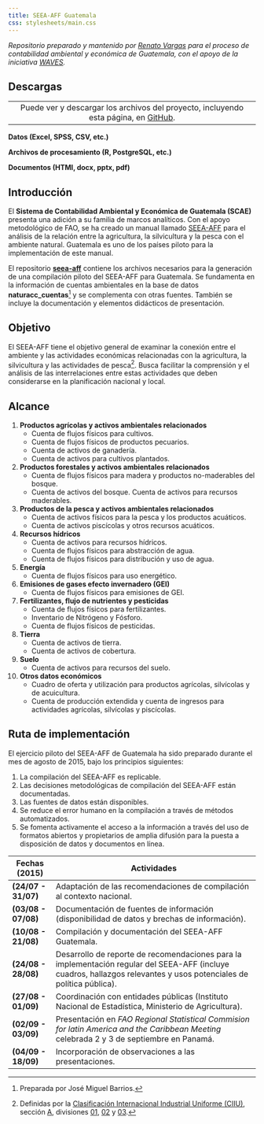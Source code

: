 ```yaml
---
title: SEEA-AFF Guatemala 
css: stylesheets/main.css
---
```


<!-- 
Compilar con Pandoc:
pandoc -f markdown -t html5 -s index.md --toc -N -o index.html 
-->

_Repositorio preparado y mantenido por [Renato Vargas](https://gt.linkedin.com/in/revargas) para el proceso de contabilidad ambiental y económica de Guatemala, con el apoyo de la iniciativa [WAVES](http://www.wavespartnership.org)._

## Descargas

||
|:---:|
| Puede ver y descargar los archivos  del proyecto, incluyendo esta página, en [GitHub](https://github.com/renatovargas/seea-aff).|    

**Datos (Excel, SPSS, CSV, etc.)**

**Archivos de procesamiento (R, PostgreSQL, etc.)**

**Documentos (HTMl, docx, pptx, pdf)**

## Introducción

El **Sistema de Contabilidad Ambiental y Económica de Guatemala (SCAE)** presenta una adición a su familia de marcos analíticos. Con el apoyo metodológico de FAO, se ha creado un manual llamado [SEEA-AFF](http://unstats.un.org/unsd/envaccounting/aff/chapterList.asp) para el análisis de la relación entre la agricultura, la silvicultura y la pesca con el ambiente natural. Guatemala es uno de los países piloto para la implementación de este manual.

El repositorio [**seea-aff**](https://github.com/renatovargas/seea-aff) contiene los archivos necesarios para la generación de una compilación piloto del SEEA-AFF para Guatemala. Se fundamenta en la información de cuentas ambientales en la base de datos **naturacc_cuentas**[^1] y se complementa con otras fuentes. También se incluye la documentación y elementos didácticos de presentación.

[^1]: Preparada por José Miguel Barrios.

## Objetivo

El SEEA-AFF tiene el objetivo general de examinar la conexión entre el ambiente y las actividades económicas relacionadas con la agricultura, la silvicultura y las actividades de pesca[^2]. Busca facilitar la comprensión y el análisis de las interrelaciones entre estas actividades que deben considerarse en la planificación nacional y local. 

[^2]: Definidas por la [Clasificación Internacional Industrial Uniforme (CIIU)](http://unstats.un.org/unsd/cr/registry/default.asp?Lg=3), sección [A](http://unstats.un.org/unsd/cr/registry/regcs.asp?Cl=27&Lg=1&Co=A), divisiones [01](http://unstats.un.org/unsd/cr/registry/regcs.asp?Cl=27&Lg=1&Co=01), [02](http://unstats.un.org/unsd/cr/registry/regcs.asp?Cl=27&Lg=1&Co=02) y [03](http://unstats.un.org/unsd/cr/registry/regcs.asp?Cl=27&Lg=1&Co=03).

## Alcance

1. **Productos agrícolas y activos ambientales relacionados**
    * Cuenta de flujos físicos para cultivos. 
    * Cuenta de flujos físicos de productos pecuarios. 
    * Cuenta de activos de ganadería. 
    * Cuenta de activos para cultivos plantados.  
2. **Productos forestales y activos ambientales relacionados**   
    * Cuenta de flujos físicos para madera y productos no-maderables del bosque. 
    * Cuenta de activos del bosque.   Cuenta de activos para recursos maderables.
3. **Productos de la pesca y activos ambientales relacionados**   
    * Cuenta de activos físicos para la pesca y los productos acuáticos.   
    * Cuenta de activos piscícolas y otros recursos acuáticos.  
4. **Recursos hídricos**
    * Cuenta de activos para recursos hídricos.  
    * Cuenta de flujos físicos para abstracción de agua.  
    * Cuenta de flujos físicos para distribución y uso de agua.  
5. **Energía**   
    * Cuenta de flujos físicos para uso energético.
6. **Emisiones de gases efecto invernadero (GEI)** 
    * Cuenta de flujos físicos para emisiones de GEI.
7. **Fertilizantes, flujo de nutrientes y pesticidas**
    * Cuenta de flujos físicos para fertilizantes.  
    * Inventario de Nitrógeno y Fósforo. 
    * Cuenta de flujos físicos de pesticidas. 
8. **Tierra**   
    * Cuenta de activos de tierra.
    * Cuenta de activos de cobertura.  
9. **Suelo**   
    * Cuenta de activos para recursos del suelo.
10. **Otros datos económicos**   
    * Cuadro de oferta y utilización para productos agrícolas, silvícolas y de acuicultura. 
    * Cuenta de producción extendida y cuenta de ingresos para actividades agrícolas, silvícolas y piscícolas. 

## Ruta de implementación

El ejercicio piloto del SEEA-AFF de Guatemala ha sido preparado durante el mes de agosto de 2015, bajo los principios siguientes:

1. La compilación del SEEA-AFF es replicable.
2. Las decisiones metodológicas de compilación del SEEA-AFF están documentadas.
3. Las fuentes de datos están disponibles.
4. Se reduce el error humano en la compilación a través de métodos automatizados.
5. Se fomenta activamente el acceso a la información a través del uso de formatos abiertos y propietarios de amplia difusión para la puesta a disposición de datos y documentos en línea.

|Fechas (2015)|Actividades|
|---|---|
| **(24/07 - 31/07)** | Adaptación de las recomendaciones de compilación al contexto nacional.|
| **(03/08 - 07/08)** | Documentación de fuentes de información (disponibilidad de datos y brechas de información). |
| **(10/08 - 21/08)** | Compilación y documentación del SEEA-AFF Guatemala. |
|**(24/08 - 28/08)**| Desarrollo de reporte de recomendaciones para la implementación regular del SEEA-AFF (incluye cuadros, hallazgos relevantes y usos potenciales de política pública). |
| **(27/08 - 01/09)** | Coordinación con entidades públicas (Instituto Nacional de Estadística, Ministerio de Agricultura). |
| **(02/09 - 03/09)** | Presentación en _FAO Regional Statistical Commision for latin America and the Caribbean Meeting_ celebrada 2 y 3 de septiembre en Panamá. |
| **(04/09 - 18/09)** | Incorporación de observaciones a las presentaciones. |

